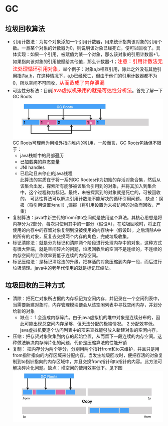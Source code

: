 # GC  
## 垃圾回收算法  
* 引用计数法：为每个对象添加一个引用计数器，用来统计指向该对象的引用个数。一旦某个对象的计数器为0，则说明该对象已经死亡，便可以回收了。具体实现：如果一个引用，被赋值为某一个对象，那么该对象的引用计数器+1，如果指向该对象的引用被赋给其他值，那么计数器-1；<font size='3' color='red'>注意：引用计数法无法处理循环引用对象，</font>举个例子：对象a,b相互引用，除此之外没有其他引用指向a,b，在这种情况下，a,b已经死亡，但由于他们的引用计数器都不为0，所以空间不可回收，<font size='3' color='red'>从而造成了内存泄漏</font>
* 可达性分析法：目前<font size='3' color='red'>java虚拟机采用的就是可达性分析法</font>。首先了解一下GC Roots   
 ![](https://github.com/FantasmYi/CodeMonkeyNote/blob/master/image/%E5%8F%AF%E8%BE%BE%E6%80%A7%E5%88%86%E6%9E%90.png)      
 GC Roots可理解为用堆外指向堆内的引用，一般而言，GC Roots包括但不限于：          
  * java栈帧中的局部遍历
  * 已加载类的静态变量
  * JNI handles
  * 已启动且未停止的java线程              
此算法的实质在于将一系列GC Rootes作为初始的存活对象合集，然后从该集合出发，探索所有能够被该集合引用到的对象，并将其加入到集合中，这个过程称为标记。最终，未被探索到的对象就是死亡的，可被回收的。 
可达性算法可以解决引用计数法不能解决的循环引用问题。
  缺点：误报（将引用设置为null）,漏报（将引用设置为未被访问的对象而回收，严重）
* 复制算法：java中新生代的from和to空间就是使用这个算法。其核心思想是将内存分为2部分，每次只使用其中的一部分（假设A），在垃圾回收时，将正在使用的内存中的存留对象复制到没被使用的内存块中（假设B），之后清除A中的所有的对象，反复去交换两个内存的角色，完成垃圾收集。
* 标记清除法：就是分为标记和清除两个阶段进行处理内存中的对象，这种方式有很大弊端，就是空间碎片的问题，垃圾回收后的空间不是连续的，不连续的内存空间的工作效率要低于连续的内存空间。
* 标记压缩法：是标记清除法的升级，把存活的对象压缩到内存一段，而后进行垃圾清理。java中的老年代使用的就是标记压缩法。

## 垃圾回收的三种方式  
* 清除：把死亡对象所占据的内存标记为空闲内存，并记录在一个空闲列表中，当需要新建对象时，内存管理模块便会从该空闲列表中寻找空闲内存，并划分给新的对象
  * 缺点： 
    1.会造成内存碎片。由于java虚拟机的堆中对象是连续分布的，因此可能出现总空间内存足够，但无法分配的极端情况。
    2.分配效率低。java虚拟机要逐个访问列表中的项来查找能够放入新建对象的空闲内存。
* 压缩：把存货对象聚集到内存的起始位置，从而留下一段连续的内存空间。这种做法解决内存碎片化的问题，代价是压缩算法的性能开销
* 复制： 把内存分为两个等分，分别用两个指针from和to来维护，并且只是用from指针指向的内存区域来分配内存。当发生垃圾回收时，便把存活的对象复制到to指针指向的内存区域中，并且交换from指针和to指针的内容。此方法可解决碎片化问题。缺点：堆空间的使用效率低下。见下图
  ![](https://github.com/FantasmYi/CodeMonkeyNote/blob/master/image/FromAndTo.png)  
  
